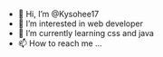 - 👋 Hi, I’m @Kysohee17
- 👀 I’m interested in web developer
- 🌱 I’m currently learning css and java
- 📫 How to reach me ...

<!---
Kysohee17/Kysohee17 is a ✨ special ✨ repository because its `README.md` (this file) appears on your GitHub profile.
You can click the Preview link to take a look at your changes.
--->

